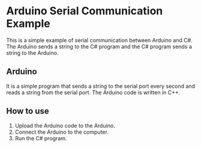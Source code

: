 # Arduino Serial Communication Example

This is a simple example of serial communication between Arduino and C#. The Arduino sends a string to the C# program and the C# program sends a string to the Arduino.

## Arduino

It is a simple program that sends a string to the serial port every second and reads a string from the serial port. The Arduino code is written in C++.

## How to use

1. Upload the Arduino code to the Arduino.
2. Connect the Arduino to the computer.
3. Run the C# program.